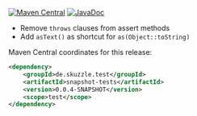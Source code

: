 [![Maven Central](https://img.shields.io/static/v1?label=MavenCentral&message=0.0.4-SNAPSHOT&color=blue)](https://search.maven.org/artifact/de.skuzzle.test/snapshot-tests/0.0.4-SNAPSHOT/jar) [![JavaDoc](https://img.shields.io/static/v1?label=JavaDoc&message=0.0.4-SNAPSHOT&color=orange)](http://www.javadoc.io/doc/de.skuzzle.test/snapshot-tests/0.0.4-SNAPSHOT)

* Remove `throws` clauses from assert methods
* Add `asText()` as shortcut for `as(Object::toString)`

Maven Central coordinates for this release:

```xml
<dependency>
    <groupId>de.skuzzle.test</groupId>
    <artifactId>snapshot-tests</artifactId>
    <version>0.0.4-SNAPSHOT</version>
    <scope>test</scope>
</dependency>
```